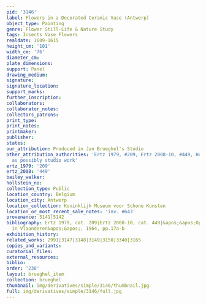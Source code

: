 ```yaml
---
pid: '3146'
label: Flowers in a Decorated Ceramic Vase (Antwerp)
object_type: Painting
genre: Flower Still-Life & Nature Study
tags: Insects Vase Flowers
realdate: 1609-1615
height_cm: '101'
width_cm: '76'
diameter_cm: 
plate_dimensions: 
support: Panel
drawing_medium: 
signature: 
signature_location: 
support_marks: 
further_inscription: 
collaborators: 
collaborator_notes: 
collectors_patrons: 
print_type: 
print_notes: 
printmaker: 
publisher: 
states: 
our_attribution: Produced in Jan Brueghel's Studio
other_attribution_authorities: 'Ertz 1979, #209, Ertz 2008-10, #449, Honig database
  as possibly studio work'
ertz_1979: '209'
ertz_2008: '449'
bailey_walker: 
hollstein_no: 
collection_type: Public
location_country: Belgium
location_city: Antwerp
location_collection: Koninklijk Museum voor Schone Kunsten
location_or_most_recent_sale_notes: 'inv. #643'
provenance: 5141|5142
bibliography: Ertz 1979, cat. 209|Ertz 2008-10, cat. 449|&apos;&apos;Openbaar Kunstbezit
  in Vlaanderen&apos;&apos;, 1964, pp.17a-b
exhibition_history: 
related_works: 2991|3147|3148|3149|3150|3340|3165
copies_and_variants: 
curatorial_files: 
external_resources: 
biblio: 
order: '238'
layout: brueghel_item
collection: brueghel
thumbnail: img/derivatives/simple/3146/thumbnail.jpg
full: img/derivatives/simple/3146/full.jpg
---
```

